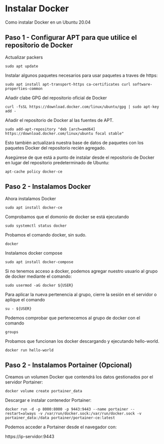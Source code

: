 # Instalar Docker

Como instalar Docker en un Ubuntu 20.04

## Paso 1 - Configurar APT para que utilice el repositorio de Docker

Actualizar packers

``` shell
sudo apt update
```

Instalar algunos paquetes necesarios para usar paquetes a traves de https:

``` shell
sudo apt install apt-transport-https ca-certificates curl software-properties-common
```

Añadir clabe GPG del repositorio oficial de Docker

``` shell
curl -fsSL https://download.docker.com/linux/ubuntu/gpg | sudo apt-key add -
```

Añadir el repositorio de Docker al las fuentes de APT.

``` shell
sudo add-apt-repository "deb [arch=amd64] https://download.docker.com/linux/ubuntu focal stable"
```

Esto también actualizará nuestra base de datos de paquetes con los paquetes Docker del repositorio recién agregado.

Asegúrese de que está a punto de instalar desde el repositorio de Docker en lugar del repositorio predeterminado de Ubuntu:

``` shell
apt-cache policy docker-ce
```

## Paso 2 - Instalamos Docker

Ahora instalamos Docker

``` shell
sudo apt install docker-ce
```

Comprobamos que el domonio de docker se está ejecutando

``` shell
sudo systemctl status docker
```

Probamos el comando docker, sin sudo.

``` shell
docker
```

Instalamos docker compose

``` shell
sudo apt install docker-compose
```

Si no tenemos acceso a docker, podemos agregar nuestro usuario  al grupo de docker mediante el comando:

``` shell
sudo usermod -aG docker ${USER}
```

Para aplicar la nueva pertenencia al grupo, cierre la sesión en el servidor o aplique el comando

``` shell
su - ${USER}
```

Podemos comprobar que pertenecemos al grupo de docker con el comando

``` shell
groups
```

Probamos que funcionan los docker descargando y ejecutando hello-world.

``` shell
docker run hello-world
```

## Paso 2 - Instalamos Portainer (Opcional)

Creamos un volumen Docker que contendrá los datos gestionados por el servidor Portainer:

``` shell
docker volume create portainer_data
```

Descargar e instalar contenedor Portainer:

``` shell
docker run -d -p 8000:8000 -p 9443:9443 --name portainer --restart=always -v /var/run/docker.sock:/var/run/docker.sock -v portainer_data:/data portainer/portainer-ce:latest
```

Podemos acceder a Portainer desde el navegador con:

https://ip-servidor:9443
